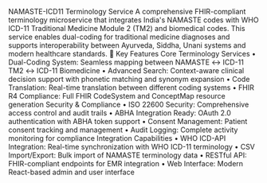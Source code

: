 NAMASTE-ICD11 Terminology Service
A comprehensive FHIR-compliant terminology microservice that integrates India's NAMASTE codes with WHO ICD-11 Traditional Medicine Module 2 (TM2) and biomedical codes. This service enables dual-coding for traditional medicine diagnoses and supports interoperability between Ayurveda, Siddha, Unani systems and modern healthcare standards.
🏥 Key Features
Core Terminology Services
•	Dual-Coding System: Seamless mapping between NAMASTE ↔ ICD-11 TM2 ↔ ICD-11 Biomedicine
•	Advanced Search: Context-aware clinical decision support with phonetic matching and synonym expansion
•	Code Translation: Real-time translation between different coding systems
•	FHIR R4 Compliance: Full FHIR CodeSystem and ConceptMap resource generation
Security & Compliance
•	ISO 22600 Security: Comprehensive access control and audit trails
•	ABHA Integration Ready: OAuth 2.0 authentication with ABHA token support
•	Consent Management: Patient consent tracking and management
•	Audit Logging: Complete activity monitoring for compliance
Integration Capabilities
•	WHO ICD-API Integration: Real-time synchronization with WHO ICD-11 terminology
•	CSV Import/Export: Bulk import of NAMASTE terminology data
•	RESTful API: FHIR-compliant endpoints for EMR integration
•	Web Interface: Modern React-based admin and user interface

